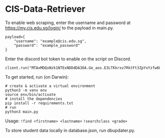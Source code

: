 # CIS-Data-Retriever
To enable web scraping, enter the username and password at https://my.cis.edu.sg/login/ to the payload in main.py.
```
payload={
    "username": "example@cis.edu.sg",
    "password": "example_password"
}
```

Enter the discord bot token to enable on the script on Discord. 
```
client.run("MTAxMDQxNzk1NTExNDDdDA3OA.Ge_aos.E3LTKkrxv7RktFt3ZpYxYzfw6U1JtdgBXQa8")
```

To get started, run (on Darwin):
```
# create & activate a virtual environment
python3 -m venv env
source env/bin/activate
# install the dependencies
pip install -r requirements.txt
# run
python3 main.py
```
Usage: 
```!find <firstname> <lastname>```
```!searchclass <grade>```

To store student data locally in database.json, run dbupdater.py.
